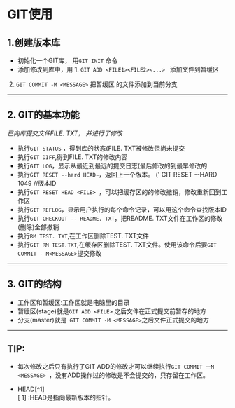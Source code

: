 # GIT使用
## 1.创建版本库

- 初始化一个GIT库， 用`GIT INIT` 命令
- 添加修改到库中，用 1. `GIT ADD <FILE1><FILE2><...> `  添加文件到暂缓区 

​                                           2. `GIT COMMIT -M <MESSAGE>` 把暂缓区 的文件添加到当前分支

-----

## 2. GIT的基本功能
*已向库提交文件FILE. TXT， 并进行了修改*

- 执行`GIT STATUS` ，得到库的状态(FILE. TXT被修改但尚未提交
- 执行`GIT DIFF`,得到FILE. TXT的修改内容
- 执行`GIT LOG`，显示从最近到最远的提交日志(最后修改的到最早修改的
- 执行`GIT RESET --hard HEAD~`，返回上一个版本。  (' GIT RESET --HARD 1049 //版本ID
- 执行`GIT RESET HEAD <FILE> `，可以把缓存区的的修改撤销，修改重新回到工作区
- 执行`GIT REFLOG`，显示用户执行的每个命令记录，可以用这个命令查找版本ID
- 执行`GIT CHECKOUT -- README. TXT`，把README. TXT文件在工作区的修改(删除)全部撤销
- 执行`RM TEST. TXT`,在工作区删除TEST. TXT文件
- 执行`GIT RM TEST.TXT`,在缓存区删除TEST. TXT文件。使用该命令后要`GIT COMMIT - M<MESSAGE>`提交修改

-----

## 3. GIT的结构

- 工作区和暂缓区:工作区就是电脑里的目录
- 暂缓区(stage)就是`GIT ADD <FILE>` 之后文件在正式提交前暂存的地方
- 分支(master)就是` GIT COMMIT -M <MESSAGE>`之后文件正式提交的地方

-----

## TIP:

- 每次修改之后只有执行了GIT ADD的修改才可以继续执行`GIT COMMIT 一M <MESSAGE> `，没有ADD操作过的修改是不会提交的，只存留在工作区。

- HEAD[^1]  
  [ 1] :HEAD是指向最新版本的指针。